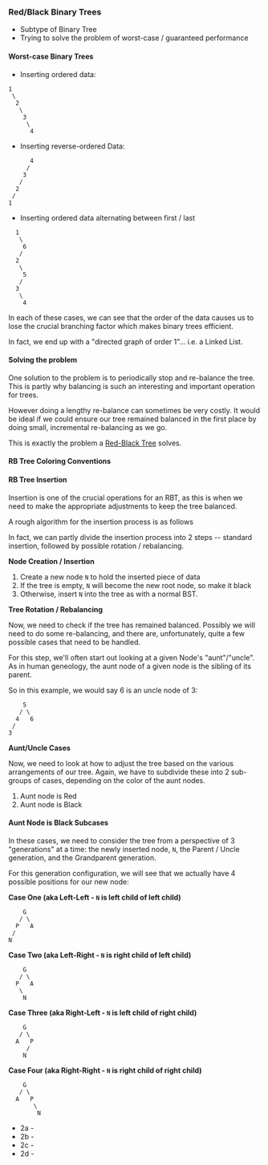 ### Red/Black Binary Trees

* Subtype of Binary Tree
* Trying to solve the problem of worst-case / guaranteed performance

#### Worst-case Binary Trees

* Inserting ordered data:

```
1
 \
  2
   \
    3
     \
      4
```

* Inserting reverse-ordered Data:

```
      4
     /
    3
   /
  2
 /
1
```

* Inserting ordered data alternating between first / last

```
  1
   \
    6
   /
  2
   \
    5
   /
  3
   \
    4
```

In each of these cases, we can see that the order of the data
causes us to lose the crucial branching factor which makes
binary trees efficient.

In fact, we end up with a "directed graph of order 1"... i.e. a
Linked List.

#### Solving the problem

One solution to the problem is to periodically stop and re-balance
the tree. This is partly why balancing is such an interesting
and important operation for trees.

However doing a lengthy re-balance can sometimes be very costly.
It would be ideal if we could ensure our tree remained balanced
in the first place by doing small, incremental re-balancing
as we go.

This is exactly the problem a [Red-Black Tree](https://en.wikipedia.org/wiki/Red%E2%80%93black_tree) solves.

#### RB Tree Coloring Conventions

#### RB Tree Insertion

Insertion is one of the crucial operations for an RBT, as this is
when we need to make the appropriate adjustments to keep the tree
balanced.

A rough algorithm for the insertion process is as follows

In fact, we can partly divide the insertion process into 2
steps -- standard insertion, followed by possible rotation
/ rebalancing.

__Node Creation / Insertion__

1. Create a new node `N` to hold the inserted piece of data
2. If the tree is empty, `N` will become the new root node, so
make it black
3. Otherwise, insert `N` into the tree as with a normal BST.

__Tree Rotation / Rebalancing__

Now, we need to check if the tree has remained balanced.
Possibly we will need to do some re-balancing, and there are,
unfortunately, quite a few possible cases that need to be
handled.

For this step, we'll often start out looking at a given
Node's "aunt"/"uncle". As in human geneology, the aunt node
of a given node is the sibling of its parent.

So in this example, we would say 6 is an uncle node of 3:

```
    5
   / \
  4   6
 /
3
```

__Aunt/Uncle Cases__

Now, we need to look at how to adjust the tree based on the various
arrangements of our tree.
Again, we have to subdivide these into 2 sub-groups of cases,
depending on the color of the aunt nodes.

1. Aunt node is Red
2. Aunt node is Black

#### Aunt Node is Black Subcases

In these cases, we need to
consider the tree from a perspective of 3 "generations" at a time:
the newly inserted node, `N`, the Parent / Uncle generation, and the
Grandparent generation.

For this generation configuration, we will see that we actually have
4 possible positions for our new node:

__Case One (aka Left-Left - `N` is left child of left child)__

```
    G
   / \
  P   A
 /
N
```

__Case Two (aka Left-Right - `N` is right child of left child)__

```
    G
   / \
  P   A
   \
    N
```

__Case Three (aka Right-Left - `N` is left child of right child)__

```
    G
   / \
  A   P
     /
    N
```

__Case Four (aka Right-Right - `N` is right child of right child)__

```
    G
   / \
  A   P
       \
        N
```

* 2a -
* 2b -
* 2c -
* 2d -

